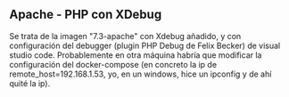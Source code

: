 Apache - PHP con XDebug
------------------------

Se trata de la imagen "7.3-apache" con Xdebug añadido, y con configuración del debugger (plugin PHP Debug de Felix Becker) de visual studio code. 
Probablemente en otra máquina habría que modificar la configuración del docker-compose (en concreto la ip de remote_host=192.168.1.53, yo, en un windows, hice un ipconfig y de ahí quité la ip).